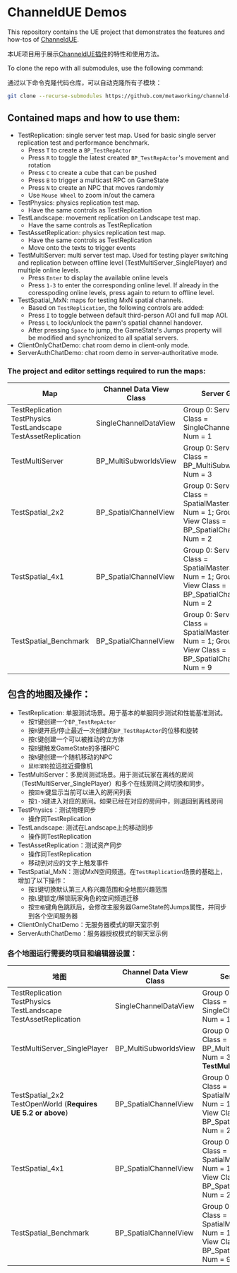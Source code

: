 # ChanneldUE Demos

This repository contains the UE project that demonstrates the features and how-tos of [ChanneldUE](https://github.com/metaworking/channeld-ue-plugin).

本UE项目用于展示[ChanneldUE插件](https://github.com/metaworking/channeld-ue-plugin)的特性和使用方法。

To clone the repo with all submodules, use the following command:

通过以下命令克隆代码仓库，可以自动克隆所有子模块：
```bash
git clone --recurse-submodules https://github.com/metaworking/channeld-ue-demos
```

## Contained maps and how to use them:
- TestReplication: single server test map. Used for basic single server replication test and performance benchmark.
  - Press `T` to create a `BP_TestRepActor`
  - Press `R` to toggle the latest created `BP_TestRepActor`'s movement and rotation
  - Press `C` to create a cube that can be pushed
  - Press `B` to trigger a multicast RPC on GameState
  - Press `N` to create an NPC that moves randomly
  - Use `Mouse Wheel` to zoom in/out the camera
- TestPhysics: physics replication test map.
  - Have the same controls as TestReplication
- TestLandscape: movement replication on Landscape test map.
  - Have the same controls as TestReplication
- TestAssetReplication: physics replication test map.
  - Have the same controls as TestReplication
  - Move onto the texts to trigger events
- TestMultiServer: multi server test map. Used for testing player switching and replication between offline level (TestMultiServer_SinglePlayer) and multiple online levels.
  - Press `Enter` to display the available online levels
  - Press `1-3` to enter the corresponding online level. If already in the coresspoding online levels, press again to return to offline level.
- TestSpatial_MxN: maps for testing MxN spatial channels. 
  - Based on `TestReplication`, the following controls are added:
  - Press `I` to toggle between default third-person AOI and full map AOI.
  - Press `L` to lock/unlock the pawn's spatial channel handover.
  - After pressing `Space` to jump, the GameState's Jumps property will be modified and synchronized to all spatial servers.
- ClientOnlyChatDemo: chat room demo in client-only mode.
- ServerAuthChatDemo: chat room demo in server-authoritative mode.

### The project and editor settings required to run the maps:
| Map | Channel Data View Class | Server Groups | Launch Channeld Parameters |
| ------ | ------ | ------ | ------ |
| TestReplication<br/>TestPhysics<br/>TestLandscape<br/>TestAssetReplication<br/> | SingleChannelDataView | Group 0: Server View Class = SingleChannelDataView, Num = 1 | (no change) |
| TestMultiServer | BP_MultiSubworldsView | Group 0: Server View Class = BP_MultiSubworldsView, Num = 3 | (no change) |
| TestSpatial_2x2 | BP_SpatialChannelView | Group 0: Server View Class = SpatialMasterServerView, Num = 1; Group 1: Server View Class = BP_SpatialChannelView, Num = 2 | -scc=config/spatial_static_2x2.json |
| TestSpatial_4x1 | BP_SpatialChannelView | Group 0: Server View Class = SpatialMasterServerView, Num = 1; Group 1: Server View Class = BP_SpatialChannelView, Num = 2 | -scc=config/spatial_static_4x1.json |
| TestSpatial_Benchmark | BP_SpatialChannelView | Group 0: Server View Class = SpatialMasterServerView, Num = 1; Group 1: Server View Class = BP_SpatialChannelView, Num = 9 | -scc=config/spatial_static_benchmark.json |

## 包含的地图及操作：
- TestReplication: 单服测试场景。用于基本的单服同步测试和性能基准测试。
  - 按`T`键创建一个`BP_TestRepActor`
  - 按`R`键开启/停止最近一次创建的`BP_TestRepActor`的位移和旋转
  - 按`C`键创建一个可以被推动的立方体
  - 按`B`键触发GameState的多播RPC
  - 按`N`键创建一个随机移动的NPC
  - `鼠标滚轮`拉远拉近摄像机
- TestMultiServer：多房间测试场景。用于测试玩家在离线的房间（TestMultiServer_SinglePlayer）和多个在线房间之间切换和同步。
  - 按`回车`键显示当前可以进入的房间列表
  - 按`1-3`键进入对应的房间。如果已经在对应的房间中，则退回到离线房间
- TestPhysics：测试物理同步
  - 操作同TestReplication
- TestLandscape: 测试在Landscape上的移动同步
  - 操作同TestReplication
- TestAssetReplication：测试资产同步
  - 操作同TestReplication
  - 移动到对应的文字上触发事件
- TestSpatial_MxN：测试MxN空间频道。在`TestReplication`场景的基础上，增加了以下操作：
  - 按`I`键切换默认第三人称兴趣范围和全地图兴趣范围
  - 按`L`键锁定/解锁玩家角色的空间频道迁移
  - 按`空格`键角色跳跃后，会修改主服务器GameState的Jumps属性，并同步到各个空间服务器
- ClientOnlyChatDemo：无服务器模式的聊天室示例
- ServerAuthChatDemo：服务器授权模式的聊天室示例

### 各个地图运行需要的项目和编辑器设置：
| 地图 | Channel Data View Class | Server Groups | Launch Channeld Parameters |
| ------ | ------ | ------ | ------ |
| TestReplication<br/>TestPhysics<br/>TestLandscape<br/>TestAssetReplication<br/> | SingleChannelDataView | Group 0: Server View Class = SingleChannelDataView, Num = 1 | (无变化) |
| TestMultiServer_SinglePlayer | BP_MultiSubworldsView | Group 0: Server View Class = BP_MultiSubworldsView, Num = 3, **Server Map = TestMultiServer** | -cwm=false |
| TestSpatial_2x2<br/>TestOpenWorld (**Requires UE 5.2 or above**) | BP_SpatialChannelView | Group 0: Server View Class = SpatialMasterServerView, Num = 1; Group 1: Server View Class = BP_SpatialChannelView, Num = 2 | -scc=config/spatial_static_2x2.json |
| TestSpatial_4x1 | BP_SpatialChannelView | Group 0: Server View Class = SpatialMasterServerView, Num = 1; Group 1: Server View Class = BP_SpatialChannelView, Num = 2 | -scc=config/spatial_static_4x1.json |
| TestSpatial_Benchmark | BP_SpatialChannelView | Group 0: Server View Class = SpatialMasterServerView, Num = 1; Group 1: Server View Class = BP_SpatialChannelView, Num = 9 | -scc=config/spatial_static_benchmark.json |